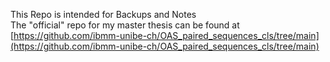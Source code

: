This Repo is intended for Backups and Notes  
The "official" repo for my master thesis can be found at  
[https://github.com/ibmm-unibe-ch/OAS_paired_sequences_cls/tree/main](https://github.com/ibmm-unibe-ch/OAS_paired_sequences_cls/tree/main)

